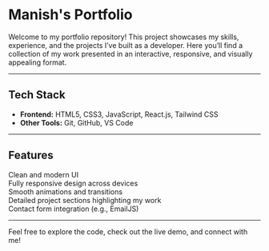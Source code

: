 #  Manish's Portfolio

Welcome to my portfolio repository! This project showcases my skills, experience, and the projects I’ve built as a developer. Here you’ll find a collection of my work presented in an interactive, responsive, and visually appealing format.

---

##  Tech Stack

- **Frontend:** HTML5, CSS3, JavaScript, React.js, Tailwind CSS
- **Other Tools:** Git, GitHub, VS Code

---

##  Features

Clean and modern UI  
Fully responsive design across devices  
Smooth animations and transitions  
Detailed project sections highlighting my work  
Contact form integration (e.g., EmailJS)

---

Feel free to explore the code, check out the live demo, and connect with me!
